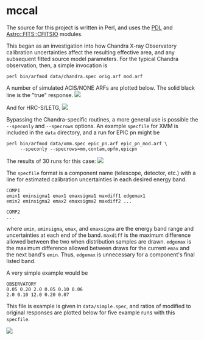 mccal
========

The source for this project is written in Perl, and uses the
[PDL](https://pdl.perl.org/) and
[Astro::FITS::CFITSIO](https://metacpan.org/pod/Astro::FITS::CFITSIO)
modules.

This began as an investigation into how Chandra X-ray Observatory
calibration uncertainties affect the resulting effective area, and any
subsequent fitted source model parameters. For the typical Chandra
observation, then, a simple invocation is
```
perl bin/arfmod data/chandra.spec orig.arf mod.arf
```

A number of simulated ACIS/NONE ARFs are plotted below. The solid black
line is the "true" response.
<image src="images/acis_none_simulated_arfs.png" />

And for HRC-S/LETG,
<image src="images/hrcs_letg_simulated_arfs.png" />

Bypassing the Chandra-specific routines, a more general use is possible
the `--speconly` and `--specrows` options. An example `specfile` for
XMM is included in the `data` directory, and a run for EPIC pn might be
```
perl bin/arfmod data/xmm.spec epic_pn.arf epic_pn_mod.arf \
     --speconly --specrows=mm,contam,opfm,epicpn
```

The results of 30 runs for this case:
<image src="images/epic_pn_simulated_arfs.png" />

The `specfile` format is a component name (telescope, detector, etc.)
with a line for estimated calibration uncertainties in each desired energy
band.
```
COMP1
emin1 eminsigma1 emax1 emaxsigma1 maxdiff1 edgemax1
emin2 eminsigma2 emax2 emaxsigma2 maxdiff2 ...

COMP2
...
```
where `emin`, `eminsigma`, `emax`, and `emaxsigma` are
the energy band range and uncertainties at each end of the
band. `maxdiff` is the maximum difference allowed between the
two when distribution samples are drawn. `edgemax` is the maximum
difference allowed between draws for the current `emax` and the next band's
`emin`. Thus, `edgemax` is unnecessary for a component's final listed band.

A very simple example would be

```
OBSERVATORY
0.05 0.20 2.0 0.05 0.10 0.06
2.0 0.10 12.0 0.20 0.07
```

This file is example is given in `data/simple.spec`, and ratios of
modified to original responses are plotted below for five example runs
with this `specfile`.

<image src="images/simple_simulated_arfs.png" />
